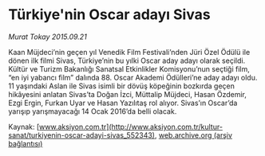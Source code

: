 # Türkiye'nin Oscar adayı Sivas

*Murat Tokay 2015.09.21*

<div class="pNewsDetailMainContent ctx_content" itemprop="articleBody">
 <p>
  Kaan Müjdeci’nin geçen yıl Venedik Film Festivali’nden Jüri Özel Ödülü ile dönen ilk filmi Sivas, Türkiye’nin bu yılki Oscar aday adayı olarak seçildi. Kültür ve Turizm Bakanlığı Sanatsal Etkinlikler Komisyonu’nun seçtiği film, “en iyi yabancı film” dalında 88. Oscar Akademi Ödülleri’ne aday adayı oldu. 11 yaşındaki Aslan ile Sivas isimli bir dövüş köpeğinin bozkırda geçen hikâyesini anlatan Sivas’ta Doğan İzci, Müttalip Müjdeci, Hasan Özdemir, Ezgi Ergin, Furkan Uyar ve Hasan Yazılıtaş rol alıyor. Sivas’ın Oscar’da yarışıp yarışmayacağı 14 Ocak 2016’da belli olacak.
 </p>
</div>


Kaynak: [www.aksiyon.com.tr](http://www.aksiyon.com.tr/kultur-sanat/turkiyenin-oscar-adayi-sivas_552343), [web.archive.org (arşiv bağlantısı)](http://web.archive.org/web/20160109200832/http://www.aksiyon.com.tr/kultur-sanat/turkiyenin-oscar-adayi-sivas_552343)
